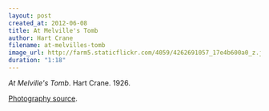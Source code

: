 ```yaml
---
layout: post
created_at: 2012-06-08
title: At Melville's Tomb
author: Hart Crane
filename: at-melvilles-tomb
image_url: http://farm5.staticflickr.com/4059/4262691057_17e4b600a0_z.jpg
duration: "1:18"
---
```


_At Melville's Tomb_.  Hart Crane.  1926.

[Photography source](http://www.flickr.com/photos/zanthia/4262691057/).
